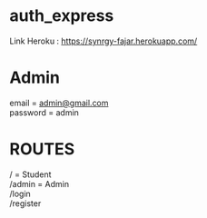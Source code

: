 # auth_express

Link Heroku : https://synrgy-fajar.herokuapp.com/

# Admin

email = admin@gmail.com <br />
password = admin

# ROUTES

/ = Student <br />
/admin = Admin <br />
/login <br />
/register <br />
